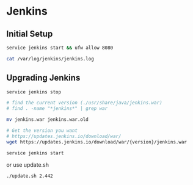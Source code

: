 # Jenkins

## Initial Setup

```bash
service jenkins start && ufw allow 8080

cat /var/log/jenkins/jenkins.log
```

## Upgrading Jenkins

```bash
service jenkins stop

# find the current version (./usr/share/java/jenkins.war)
# find . -name "*jenkins*" | grep war

mv jenkins.war jenkins.war.old

# Get the version you want
# https://updates.jenkins.io/download/war/
wget https://updates.jenkins.io/download/war/{version}/jenkins.war

service jenkins start
```

or use update.sh

```bash
./update.sh 2.442
```
